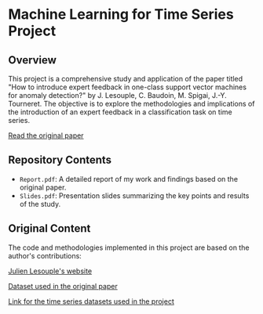 # Machine Learning for Time Series Project

## Overview

This project is a comprehensive study and application of the paper titled "How to introduce expert feedback in one-class support vector machines for anomaly detection?" by J. Lesouple, C. Baudoin, M. Spigai, J.-Y. Tourneret. The objective is to explore the methodologies and implications of the introduction of an expert feedback in a classification task on time series.

[Read the original paper](https://oatao.univ-toulouse.fr/28058/1/Lesouple_28058.pdf)

## Repository Contents

- `Report.pdf`: A detailed report of my work and findings based on the original paper.
- `Slides.pdf`: Presentation slides summarizing the key points and results of the study.

## Original Content

The code and methodologies implemented in this project are based on the author's contributions:

[Julien Lesouple's website](http://perso.recherche.enac.fr/~julien.lesouple/)

[Dataset used in the original paper](https://github.com/shubhomoydas/ad_examples/tree/master/ad_examples/datasets/anomaly)

[Link for the time series datasets used in the project](https://www.timeseriesclassification.com/dataset.php)
